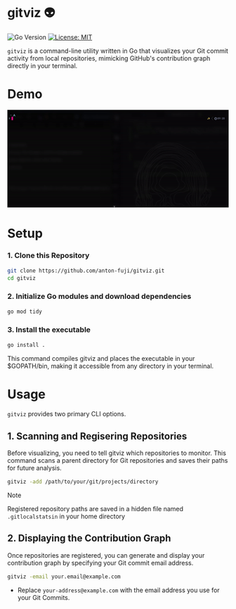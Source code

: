 # gitviz 👽
![Go Version](https://img.shields.io/badge/Go-1.24.2-00ADD8.svg?logo=go&logoColor=white)
[![License: MIT](https://img.shields.io/badge/License-MIT-yellow.svg)](https://opensource.org/licenses/MIT)

`gitviz` is a command-line utility written in Go that visualizes your Git commit activity from local repositories, mimicking GitHub's contribution graph directly in your terminal.

# Demo
![](demo/demo.gif)

# Setup
### 1. Clone this Repository
```sh
git clone https://github.com/anton-fuji/gitviz.git 
cd gitviz
```

### 2. Initialize Go modules and download dependencies
```sh
go mod tidy
```

### 3. Install the executable
```sh
go install .
```
This command compiles gitviz and places the executable in your $GOPATH/bin, making it accessible from any directory in your terminal.

# Usage
`gitviz` provides two primary CLI options.
## 1. Scanning and Regisering Repositories
Before visualizing, you need to tell gitviz which repositories to monitor. This command scans a parent directory for Git repositories and saves their paths for future analysis.
```sh
gitviz -add /path/to/your/git/projects/directory
```

> [!NOTE]
> Registered repository paths are saved in a hidden file named `.gitlocalstatsin` in your home directory

## 2. Displaying the Contribution Graph
Once repositories are registered, you can generate and display your contribution graph by specifying your Git commit email address.
```sh
gitviz -email your.email@example.com
```
- Replace `your-address@example.com` with the email address you use for your Git Commits.
